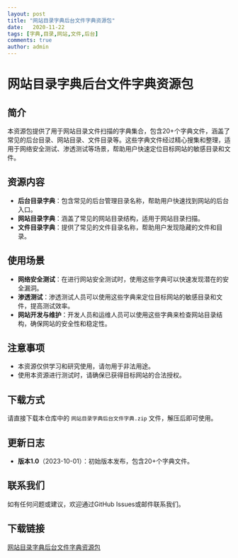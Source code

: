 ```yaml
---
layout: post
title: "网站目录字典后台文件字典资源包"
date:   2020-11-22
tags: [字典,目录,网站,文件,后台]
comments: true
author: admin
---
```

# 网站目录字典后台文件字典资源包

## 简介
本资源包提供了用于网站目录文件扫描的字典集合，包含20+个字典文件，涵盖了常见的后台目录、网站目录、文件目录等。这些字典文件经过精心搜集和整理，适用于网络安全测试、渗透测试等场景，帮助用户快速定位目标网站的敏感目录和文件。

## 资源内容
- **后台目录字典**：包含常见的后台管理目录名称，帮助用户快速找到网站的后台入口。
- **网站目录字典**：涵盖了常见的网站目录结构，适用于网站目录扫描。
- **文件目录字典**：提供了常见的文件目录名称，帮助用户发现隐藏的文件和目录。

## 使用场景
- **网络安全测试**：在进行网站安全测试时，使用这些字典可以快速发现潜在的安全漏洞。
- **渗透测试**：渗透测试人员可以使用这些字典来定位目标网站的敏感目录和文件，提高测试效率。
- **网站开发与维护**：开发人员和运维人员可以使用这些字典来检查网站目录结构，确保网站的安全性和稳定性。

## 注意事项
- 本资源仅供学习和研究使用，请勿用于非法用途。
- 使用本资源进行测试时，请确保已获得目标网站的合法授权。

## 下载方式
请直接下载本仓库中的 `网站目录字典后台文件字典.zip` 文件，解压后即可使用。

## 更新日志
- **版本1.0**（2023-10-01）：初始版本发布，包含20+个字典文件。

## 联系我们
如有任何问题或建议，欢迎通过GitHub Issues或邮件联系我们。

## 下载链接

[网站目录字典后台文件字典资源包](https://pan.quark.cn/s/06d65da0eab5)